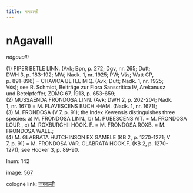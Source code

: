 ```yaml
---
title: नागवल्ली
---
```


# nAgavallI

<i>nāgavallī</i>  <div n="P" />(1) <bot>PIPER BETLE LINN.</bot> (Avk; Bpn, p. 272; Dgv, nr. 265; Dutt; <div n="lb" />DWH 3, p. 183-192; MW; Nadk. 1, nr. 1925; PW; Vśs; Watt CP, <div n="lb" />p. 891-896) = <bot>CHAVICA BETLE MIQ.</bot> (Avk; Dutt; Nadk. 1, nr. 1925; <div n="lb" />Vśs); see <bot>R.</bot> Schmidt, Beiträge zur Flora Sanscritica IV, Arekanusz <div n="lb" />und Betelpfeffer, ZDMG 67, 1913, p. 653-659; <div n="P" />(2) <bot>MUSSAENDA FRONDOSA LINN.</bot> (Avk; DWH 2, p. 202-204; Nadk. <div n="lb" />1, nr. 1671) = <bot>M. FLAVESCENS BUCH.</bot>-<bot>HAM.</bot> (Nadk. 1, nr. 1671); <div n="P" />(3) <bot>M. FRONDOSA</bot> (V 7, p. 91); the Index Kewensis distinguishes three <div n="lb" />species: a) <bot>M. FRONDOSA LINN.</bot>, b) <bot>M. PUBESCENS AIT.</bot> = <bot>M. FRONDOSA <div n="lb" />LOUR.</bot>, c) <bot>M. ROXBURGHII HOOK. F.</bot> = <bot>M. FRONDOSA ROXB.</bot> = <bot>M. <div n="lb" />FRONDOSA WALL.</bot>; <div n="P" />(4) <bot>M. GLABRATA HUTCHINSON EX GAMBLE</bot> (KB 2, p. 1270-1271; V <div n="lb" />7, p. 91) = <bot>M. FRONDOSA VAR. GLABRATA HOOK.</bot><bot>F.</bot> (KB 2, p. 1270- <div n="lb" />1271); see Hooker 3, p. 89-90.

lnum: 142

image: [567](https://www.sanskrit-lexicon.uni-koeln.de/scans/csl-apidev/servepdf.php?dict=snp&page=567)

cologne link: [नागवल्ली](https://sanskrit-lexicon.uni-koeln.de/scans/csl-apidev/getword.php?dict=snp&key=नागवल्ली)

